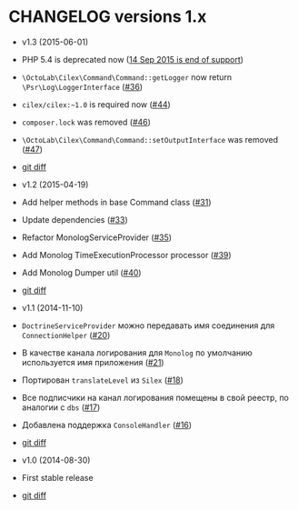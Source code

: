 CHANGELOG versions 1.x
======================

* v1.3 (2015-06-01)

 * PHP 5.4 is deprecated now ([14 Sep 2015 is end of support](http://php.net/supported-versions.php))
 * `\OctoLab\Cilex\Command\Command::getLogger` now return `\Psr\Log\LoggerInterface` ([#36](../../issues/36))
 * `cilex/cilex:~1.0` is required now ([#44](../../issues/44))
 * `composer.lock` was removed ([#46](../../issues/46))
 * `\OctoLab\Cilex\Command\Command::setOutputInterface` was removed ([#47](../../issues/47))
 * [git diff](../../compare/v1.2.3...v1.3.1)

* v1.2 (2015-04-19)

 * Add helper methods in base Command class ([#31](../../issues/31))
 * Update dependencies ([#33](../../issues/33))
 * Refactor MonologServiceProvider ([#35](../../issues/35))
 * Add Monolog TimeExecutionProcessor processor ([#39](../../issues/39))
 * Add Monolog Dumper util ([#40](../../issues/40))
 * [git diff](../../compare/v1.1.4...v1.2.3)

* v1.1 (2014-11-10)

 * `DoctrineServiceProvider` можно передавать имя соединения для `ConnectionHelper` ([#20](../../issues/20))
 * В качестве канала логирования для `Monolog` по умолчанию используется имя приложения ([#21](../../issues/21))
 * Портирован `translateLevel` из `Silex` ([#18](../../issues/18))
 * Все подписчики на канал логирования помещены в свой реестр, по аналогии с `dbs` ([#17](../../issues/17))
 * Добавлена поддержка `ConsoleHandler` ([#16](../../issues/16))
 * [git diff](../../compare/v1.0.1...v1.1.4)

* v1.0 (2014-08-30)

 * First stable release
 * [git diff](../../compare/v0.6...v1.0.1)
